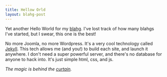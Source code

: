 ```yaml
---
title: Hellow Orld
layout: blahg-post
---
```


Yet another Hello World for my [blahg](/blahg/). I've lost track of how many blahgs I've started, but I swear, this one is the best!

No more Joomla, no more Wordpress. It's a very cool technology called [Jekyll](http://jekyllrb.com/). This tech allows me (and you!) to build each site, and launch it anywhere. I don't need a super powerful server, and there's no database for anyone to hack into. It's just simple html, css, and js.

*The magic is behind the <a href="/behind/the/curtain/index.html" class="hidden-link">curtain</a>.*
